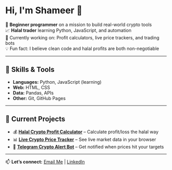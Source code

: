# Hi, I'm Shameer 👋

🚀 **Beginner programmer** on a mission to build real-world crypto tools  
📈 **Halal trader** learning Python, JavaScript, and automation  
🌱 Currently working on: Profit calculators, live price trackers, and trading bots  
💡 Fun fact: I believe clean code and halal profits are both non-negotiable  

---

## 🚀 Skills & Tools
- **Languages:** Python, JavaScript (learning)
- **Web:** HTML, CSS
- **Data:** Pandas, APIs
- **Other:** Git, GitHub Pages

---

## 📌 Current Projects
- 💰 **[Halal Crypto Profit Calculator](#)** – Calculate profit/loss the halal way
- 📊 **[Live Crypto Price Tracker](#)** – See live market data in your browser
- 🤖 **[Telegram Crypto Alert Bot](#)** – Get notified when prices hit your targets

---

📫 **Let’s connect:** [Email Me](mailto:dev.muhammadshameer@gmail.com) | [LinkedIn](https://www.linkedin.com/in/muhammad-shameerr/)
